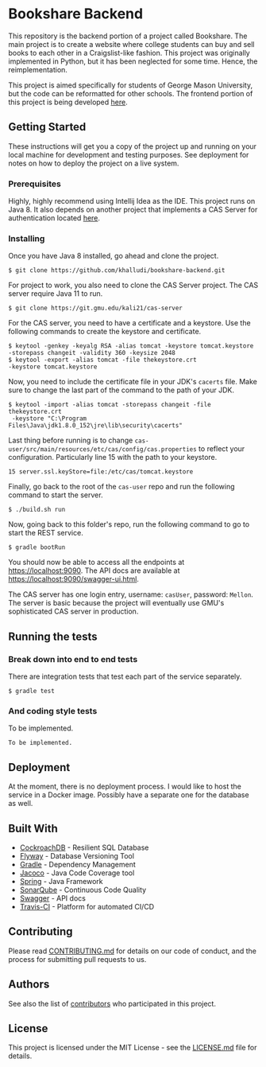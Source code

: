 # Bookshare Backend

This repository is the backend portion of a project called Bookshare. The main project is to create a website where college students can buy and sell books to each other in a Craigslist-like fashion. This project was originally implemented in Python, but it has been neglected for some time. Hence, the reimplementation.

This project is aimed specifically for students of George Mason University, but the code can be reformatted for other schools. The frontend portion of this project is being developed [here](https://git.gmu.edu/kali21/bookshare-frontend).

## Getting Started

These instructions will get you a copy of the project up and running on your local machine for development and testing purposes. See deployment for notes on how to deploy the project on a live system.

### Prerequisites

Highly, highly recommend using Intellij Idea as the IDE. This project runs on Java 8. It also depends on another project that implements a CAS Server for authentication located [here](https://git.gmu.edu/kali21/cas-server).

### Installing

Once you have Java 8 installed, go ahead and clone the project.

```
$ git clone https://github.com/khalludi/bookshare-backend.git
```

For project to work, you also need to clone the CAS Server project. The CAS server require Java 11 to run.

```
$ git clone https://git.gmu.edu/kali21/cas-server
```

For the CAS server, you need to have a certificate and a keystore. Use the following commands to create the keystore and certificate.

```
$ keytool -genkey -keyalg RSA -alias tomcat -keystore tomcat.keystore -storepass changeit -validity 360 -keysize 2048
$ keytool -export -alias tomcat -file thekeystore.crt 
-keystore tomcat.keystore
```

Now, you need to include the certificate file in your JDK's `cacerts` file. Make sure to change the last part of the command to the path of your JDK.

```
$ keytool -import -alias tomcat -storepass changeit -file thekeystore.crt
 -keystore "C:\Program Files\Java\jdk1.8.0_152\jre\lib\security\cacerts"
```

Last thing before running is to change `cas-user/src/main/resources/etc/cas/config/cas.properties` to reflect your configuration. Particularly line 15 with the path to your keystore.

```
15 server.ssl.keyStore=file:/etc/cas/tomcat.keystore
```

Finally, go back to the root of the `cas-user` repo and run the following command to start the server.

```
$ ./build.sh run
```

Now, going back to this folder's repo, run the following command to go to start the REST service.

```
$ gradle bootRun
```

You should now be able to access all the endpoints at [https://localhost:9090](https://localhost:9090). The API docs are available at [https://localhost:9090/swagger-ui.html](https://localhost:9090/swagger-ui.html). 

The CAS server has one login entry, username: `casUser`, password: `Mellon`. The server is basic because the project will eventually use GMU's sophisticated CAS server in production.

## Running the tests

### Break down into end to end tests

There are integration tests that test each part of the service separately.

```
$ gradle test
```

### And coding style tests

To be implemented.

```
To be implemented.
```

## Deployment

At the moment, there is no deployment process. I would like to host the service in a Docker image. Possibly have a separate one for the database as well.

## Built With

* [CockroachDB](https://www.cockroachlabs.com/) - Resilient SQL Database
* [Flyway](https://flywaydb.org/) - Database Versioning Tool
* [Gradle](https://gradle.org/) - Dependency Management
* [Jacoco](https://github.com/jacoco/jacoco) - Java Code Coverage tool
* [Spring](https://spring.io/) - Java Framework
* [SonarQube](https://www.sonarqube.org/) - Continuous Code Quality
* [Swagger](https://swagger.io/) - API docs
* [Travis-CI](https://travis-ci.com/) - Platform for automated CI/CD

## Contributing

Please read [CONTRIBUTING.md](CONTRIBUTING.md) for details on our code of conduct, and the process for submitting pull requests to us.

## Authors

See also the list of [contributors](https://github.com/khalludi/bookshare-backend/contributors) who participated in this project.

## License

This project is licensed under the MIT License - see the [LICENSE.md](LICENSE.md) file for details.